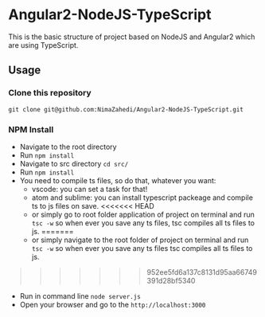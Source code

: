 # Angular2-NodeJS-TypeScript
This is the basic structure of project based on NodeJS and Angular2 which are using TypeScript.

## Usage

### Clone this repository
```git clone git@github.com:NimaZahedi/Angular2-NodeJS-TypeScript.git```

### NPM Install
* Navigate to the root directory
* Run `npm install`
* Navigate to src directory `cd src/`
* Run  `npm install`
* You need to compile ts files, so do that, whatever you want:
	* vscode: you can set a task for that!
	* atom and sublime: you can install typescript packeage and compile ts to js files on save.
<<<<<<< HEAD
	* or simply go to root folder application of project on terminal and run
		```tsc -w```
	so when ever you save any ts files, tsc compiles all ts files to js.
=======
	* or simply navigate to the root folder of project on terminal and run
		```tsc -w```
	so when ever you save any ts files tsc compiles all ts files to js.
>>>>>>> 952ee5fd6a137c8131d95aa66749391d28bf5340
* Run in command line `node server.js`
* Open your browser and go to the `http://localhost:3000`

